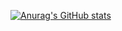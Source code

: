 [![Anurag's GitHub stats](https://github-readme-stats.vercel.app/api?username=maziang)](https://github.com/maziang/github-readme-stats)
